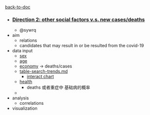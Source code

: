 [back-to-doc](../../MED5018-FinalProject.md)

- ### [Direction 2: other social factors v.s. new cases/deaths](https://github.com/Ally-Vella/MED5018-project/tree/master/code/direction2)
	- @sywrq
- aim
	- relations
	- candidates that may result in or be resulted from the covid-19
- data input
	- [sex](https://github.com/GoogleCloudPlatform/covid-19-open-data/blob/main/docs/table-by-sex.md)
	- [age](https://github.com/GoogleCloudPlatform/covid-19-open-data/blob/main/docs/table-by-age.md)
	- [economy](https://github.com/GoogleCloudPlatform/covid-19-open-data/blob/main/docs/table-economy.md) -> deaths/cases
	- [table-search-trends.md](https://github.com/GoogleCloudPlatform/covid-19-open-data/blob/main/docs/table-search-trends.md)
		- [interact chart](https://pair-code.github.io/covid19_symptom_dataset/?country=AU)
	- [health](https://github.com/GoogleCloudPlatform/covid-19-open-data/blob/main/docs/table-health.md)
		- deaths 或者重症中 基础病的概率
	-
- analysis
	- correlations
- visualization